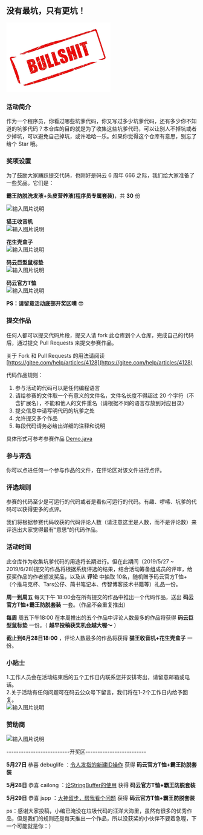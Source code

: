 ## 没有最坑，只有更坑！

![bullshit](resource/bullshit.png)

### 活动简介

作为一个程序员，你看过哪些坑爹代码，你又写过多少坑爹代码，还有多少你不知道的坑爹代码？本仓库的目的就是为了收集这些坑爹代码，可以让别人不掉坑或者少掉坑，可以避免自己掉坑，或许哈哈一乐。如果你觉得这个仓库有意思，别忘了给个 Star 哦。


### 奖项设置

为了鼓励大家踊跃提交代码，也刚好是码云 6 周年 666 之际，我们给大家准备了一些奖品。它们是：
  
 **霸王防脱洗发液+头皮营养液(程序员专属套装)**，共 **30** 份

![输入图片说明](https://images.gitee.com/uploads/images/2019/0520/154609_e88c976b_1899542.png "200-霸王洗发水.png")

 **猫王收音机**   
![输入图片说明](https://images.gitee.com/uploads/images/2019/0524/104605_3b1116be_1899542.jpeg "300-猫王收音机.jpg")

 **花生壳盒子**   
![输入图片说明](https://images.gitee.com/uploads/images/2019/0524/104631_a035813f_1899542.png "200-400花生壳盒子.png")

 **码云巨型鼠标垫**   
![输入图片说明](https://images.gitee.com/uploads/images/2019/0514/150323_f40a68bf_1899542.jpeg "200鼠标垫.jpg")

 **码云官方T恤**   
![输入图片说明](https://images.gitee.com/uploads/images/2019/0514/150102_d100ec5d_1899542.png "200T.png")   
   

 **PS：请留意活动底部开奖区噢**    :sunglasses:     
  
 

### 提交作品

任何人都可以提交代码片段，提交人请 fork 此仓库到个人仓库，完成自己的代码后，通过提交 Pull Requests 来提交参赛作品。 

关于 Fork 和 Pull Requests 的用法请阅读 [https://gitee.com/help/articles/4128](https://gitee.com/help/articles/4128)

代码作品规则：

1. 参与活动的代码可以是任何编程语言
2. 请给参赛的文件取一个有意义的文件名，文件名长度不得超过 20 个字符（不含扩展名），不能和他人的文件重名（请根据不同的语言存放到对应目录）
3. 提交信息中请写明代码的坑爹之处
4. 允许提交多个作品
5. 每段代码请务必给出详细的注释和说明

具体形式可参考参赛作品 [Demo.java](java/Demo.java)


### 参与评选

你可以点进任何一个参与作品的文件，在评论区对该文件进行点评。
 

### 评选规则

参赛的代码至少是可运行的代码或者是看似可运行的代码。有趣、啰嗦、坑爹的代码可以获得更多的点评。

我们将根据参赛代码收获的代码评论人数（请注意这里是人数，而不是评论数）来评选出大家觉得最有“意思”的代码作品。  

### 活动时间

此仓库作为收集坑爹代码的用途将长期进行。但在此期间（2019/5/27 ~ 2019/6/28)提交的作品将根据系统评选的结果，结合活动筹备组成员的评审，给获奖作品的作者颁发奖品，以及从 **评论** 中抽取 10名，随机赠予码云官方T恤+（个推马克杯、Tars公仔、简书笔记本、传智博客技术书籍等）礼品一份。

 

 **周一到周五** 每天下午 18:00会在所有提交的作品中推出一个代码作品，送出 **码云官方T恤+霸王防脱套装** 一套。（作品不会重复推出） 
   
   
 **每周** 周五下午18:00 在本周推出的五个作品中评论人数最多的作品将获得 **码云巨型鼠标垫** 一份。（ **越早投稿获奖机会越大喔～** ）
  
  
 **截止到6月28日18:00** ，评论人数最多的作品将获得 **猫王收音机+花生壳盒子** 一份。


  
###  小贴士
 1.工作人员会在活动结束后的五个工作日内联系您并安排寄出，请留意邮箱或电话。  
 2.关于活动有任何问题可在码云公众号下留言，我们将在1-2个工作日内给予回复。  
![输入图片说明](https://images.gitee.com/uploads/images/2019/0514/151233_a16e7749_1899542.png "150码云公众号二维码.png") 


### 赞助商
![输入图片说明](https://images.gitee.com/uploads/images/2019/0524/141633_95a6fb25_1899542.png "赞助商logo.png")  



  
  
  


--------------------------开奖区-------------------------

 **5月27日**  恭喜 debuglife ：[令人发指的新建ID操作](https://gitee.com/oschina/bullshit-codes/blob/master/java/NewId.java)  获得   **码云官方T恤+霸王防脱套装**     
      
 **5月28日** 恭喜 cailong   ：[论StringBuffer的使用](https://gitee.com/oschina/bullshit-codes/blob/master/java/Append.java)   获得   **码云官方T恤+霸王防脱套装**     

 **5月29日** 恭喜  jspp  ：[大神留步，帮我看个问题](https://gitee.com/oschina/bullshit-codes/blob/master/java/BadCode.java)   获得   **码云官方T恤+霸王防脱套装**     
   
ps：感谢大家投稿，小编已淹没在垃圾代码的汪洋大海里，虽然有很多的优秀作品，但是我们的规则还是每天推出一个作品，所以没获奖的小伙伴不要着急喔，下一个可能就是你：）
